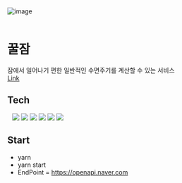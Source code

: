 <br>


![image](https://github.com/devhwann/sleepWell/assets/37394823/88307e4d-abee-4118-8c94-d9624630c5fd)
<br>
<br>

# 꿀잠 

잠에서 일어나기 편한 일반적인 수면주기를 계산할 수 있는 서비스  <br> <a href='https://sleepwell.kr' /> Link<a/>


## Tech

&ensp;
  <img src="https://img.shields.io/badge/javascript-14354C?style=flat-square&logo=javascript&logoColor=white">
  <img src="https://img.shields.io/badge/typescript-007ACC?style=flat-square&logo=typescript&logoColor=white">
  <img src="https://img.shields.io/badge/react-4479A1?style=flat-square&logo=react&logoColor=black">
  <img src="https://img.shields.io/badge/next.js-000000?style=flat-square&logo=nextdotjs&logoColor=white">
  <img src="https://img.shields.io/badge/Material%20UI-007FFF?style=flat-square&logo=mui&logoColor=white">
  <img src="https://img.shields.io/badge/Chart.js-FF6384?style=flat-square&logo=chartdotjs&logoColor=white">




## Start

 - yarn
 - yarn start
 - EndPoint = https://openapi.naver.com
  
